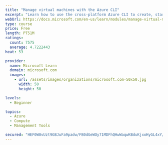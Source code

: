 ```yaml
---
title: "Manage virtual machines with the Azure CLI"
excerpt: "Learn how to use the cross-platform Azure CLI to create, start, stop, and perform other management tasks related to virtual machines in Azure."
webUrl: https://docs.microsoft.com/en-us/learn/modules/manage-virtual-machines-with-azure-cli/
type: course
price: Free
length: PT51M
ratings:
  count: 7575
  average: 4.7222443
heat: 53

provider:
  name: Microsoft Learn
  domain: microsoft.com
  images:
    - url: /assets/images/organizations/microsoft.com-50x50.jpg
      width: 50
      height: 50

levels:
  - Beginner

topics:
  - Azure
  - Compute
  - Management Tools

secured: "HEF0W0vUzt9GBJuFa9padw/FB0dGeWOy71MDFhQHwWaqwKBduKjxoHyGL4xY/Za7TQUUuYB8lBzrPmXkUjc1E+jcNOJxshDivim87E7atq0pkW5USUiNS35G28jXaZbee3BSdiKKHFlz6+NPpftNzMZ22rCi0KQJmZB5g18MfgXhVv3Xj6KZ9d0p+/hI9SUel4awtJexcLZtVkKXgUAzHwHXzY/F+jgwHTNW87/FTfJdud0tKOMErZYG/5Tkxq94aOr5Rqgzj0Iu1kcxhNUpfgiKw5e/UzRhi7CWJR3FX5HauZdJXJYFFMJmKYyx3vneeBwX8k+YmKNShpPsXzsM1eYrPP7HHmI71Dtb46wskpdGAcYJLHpuRMXbyh2nvAvkZyElteKFDILU6gMh97IsXRmA4bncuWZcqYAOp8L34RQ=;IyigIAv8W5uZvKXNaqSkUQ=="
---
```


